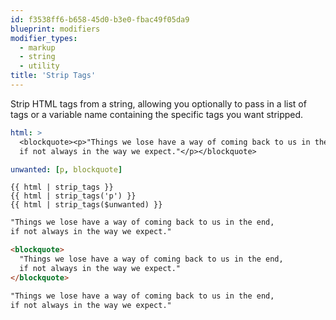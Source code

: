 ```yaml
---
id: f3538ff6-b658-45d0-b3e0-fbac49f05da9
blueprint: modifiers
modifier_types:
  - markup
  - string
  - utility
title: 'Strip Tags'
---
```

Strip HTML tags from a string, allowing you optionally to pass in a list of tags or a variable name containing the specific tags you want stripped.

```yaml
html: >
  <blockquote><p>"Things we lose have a way of coming back to us in the end,
  if not always in the way we expect."</p></blockquote>

unwanted: [p, blockquote]
```

```
{{ html | strip_tags }}
{{ html | strip_tags('p') }}
{{ html | strip_tags($unwanted) }}
```

```html
"Things we lose have a way of coming back to us in the end,
if not always in the way we expect."

<blockquote>
  "Things we lose have a way of coming back to us in the end,
  if not always in the way we expect."
</blockquote>

"Things we lose have a way of coming back to us in the end,
if not always in the way we expect."
```
